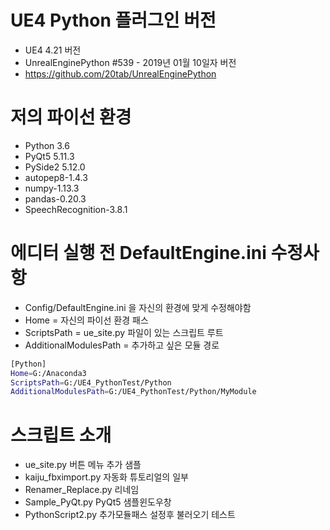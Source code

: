 # UE4 Python 플러그인 버전
* UE4 4.21 버전 
* UnrealEnginePython #539 - 2019년 01월 10일자 버전
* https://github.com/20tab/UnrealEnginePython

# 저의 파이선 환경
* Python 3.6
* PyQt5 5.11.3
* PySide2 5.12.0
* autopep8-1.4.3
* numpy-1.13.3
* pandas-0.20.3
* SpeechRecognition-3.8.1

# 에디터 실행 전 DefaultEngine.ini 수정사항
* Config/DefaultEngine.ini 을 자신의 환경에 맞게 수정해야함
* Home = 자신의 파이선 환경 패스
* ScriptsPath = ue_site.py 파일이 있는 스크립트 루트
* AdditionalModulesPath = 추가하고 싶은 모듈 경로

```sh
[Python]
Home=G:/Anaconda3
ScriptsPath=G:/UE4_PythonTest/Python
AdditionalModulesPath=G:/UE4_PythonTest/Python/MyModule
```

# 스크립트 소개
* ue_site.py 버튼 메뉴 추가 샘플
* kaiju_fbximport.py  자동화 튜토리얼의 일부
* Renamer_Replace.py 리네임
* Sample_PyQt.py  PyQt5 샘플윈도우창
* PythonScript2.py  추가모듈패스 설정후 불러오기 테스트
